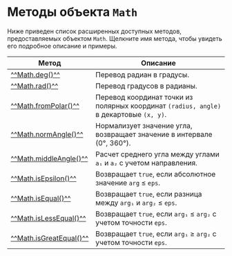 # Методы объекта `Math`
<!--start-->
Ниже приведен список расширенных доступных методов, предоставляемых объектом `Math`. Щелкните имя метода, чтобы увидеть его подробное описание и примеры.

| Метод                  | Описание                                                                 |
|------------------------|--------------------------------------------------------------------------|
| [^^Math.deg()^^](deg.md) | Перевод радиан в градусы.                                               |
| [^^Math.rad()^^](rad.md) | Перевод градусов в радианы.                                             |
| [^^Math.fromPolar()^^](fromPolar.md) | Перевод координат точки из полярных координат `(radius, angle)` в декартовые `(x, y)`. |
| [^^Math.normAngle()^^](normAngle.md) | Нормализует значение угла, возвращает значение в интервале (0°, 360°). |
| [^^Math.middleAngle()^^](middleAngle.md) | Расчет среднего угла между углами `a₁` и `a₂` с учетом направления. |
| [^^Math.isEpsilon()^^](isEpsilon.md) | Возвращает `true`, если абсолютное значение `arg` ≤ `eps`.            |
| [^^Math.isEqual()^^](isEqual.md) | Возвращает `true`, если разница между `arg₁` и `arg₂` ≤ `eps`.        |
| [^^Math.isLessEqual()^^](isLessEqual.md) | Возвращает `true`, если `arg₁` ≤ `arg₂` с учетом точности `eps`.     |
| [^^Math.isGreatEqual()^^](isGreatEqual.md) | Возвращает `true`, если `arg₁` ≥ `arg₂` с учетом точности `eps`.    |
<!--end-->